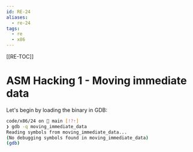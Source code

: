 ```yaml
---
id: RE-24
aliases:
  - re-24
tags:
  - re
  - x86
---
```


[[RE-TOC]]

# ASM Hacking 1 - Moving immediate data

Let's begin by loading the binary in GDB:

```bash
code/x86/24 on  main [!?⇡]
❯ gdb -q moving_immediate_data
Reading symbols from moving_immediate_data...
(No debugging symbols found in moving_immediate_data)
(gdb)
```
